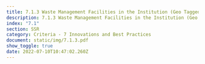 ```yaml
---
title: 7.1.3 Waste Management Facilities in the Institution (Geo Tagged Photos)
description: 7.1.3 Waste Management Facilities in the Institution (Geo Tagged Photos)
index: "7.1"
section: SSR
category: Criteria - 7 Innovations and Best Practices
document: static/img/7.1.3.pdf
show_toggle: true
date: 2022-07-10T10:47:02.260Z
---
```

